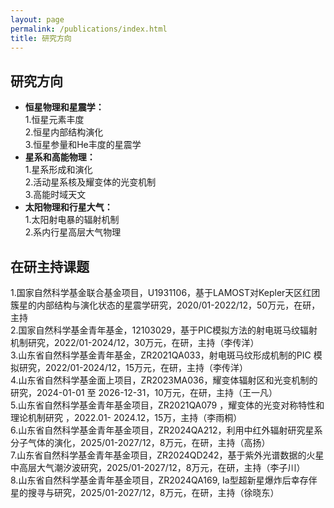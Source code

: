 ```yaml
---
layout: page
permalink: /publications/index.html
title: 研究方向
---
```


<!-- Lastest Update: 19th Dec 2023&nbsp;  [中文版本 (Chinese Version)](https://caihanlin.com/file/publications-zh/) -->

## 研究方向

- **恒星物理和星震学：** <br>
1.恒星元素丰度<br>
2.恒星内部结构演化<br>
3.恒星参量和He丰度的星震学<br>
- **星系和高能物理：**<br>
1.星系形成和演化<br>
2.活动星系核及耀变体的光变机制<br>
3.高能时域天文<br>
- **太阳物理和行星大气：**<br>
1.太阳射电暴的辐射机制<br>
2.系内行星高层大气物理<br>
<!-- - 大方向4<br> -->
<!-- 1.<br> -->
<!-- 2.<br> -->

<!-- - [Optimizing Traffic Sign Detection System Using Deep Residual Neural Networks Combined with Analytic Hierarchy Process Model](https://www.researchgate.net/publication/374730865)<br>**Hanlin Cai**, Zheng Li, Jiaqi Hu, Wei Hong Lim, Sew Sun Tiang, Mastaneh Mokayef, Chin Hong Wong<br>The 28th International Conference on Artificial Life and Robotics (ICAROB 2023)<br>Beppu, Japan. February, 2023.<br>Recommended for expanding publication in the Journal of Advances in Artificial Life Robotics (EI Compendex). -->

<!-- - [An IoT Garbage Monitoring System for Effective Garbage Management](https://www.researchgate.net/publication/368410220_An_IoT_Garbage_Monitoring_System_for_Effective_Garbage_Management)<br>**Hanlin Cai**, Jiaqi Hu, Zheng Li, Wei Hong Lim, Mastaneh Mokayef, Chin Hong Wong<br>The 4th International Conference on Computer Engineering, Network and Intelligent Multimedia<br>Surabaya, Indonesia. November, 2022 (EI Compendex).<br> -->

  <!-- <br> -->

## 在研主持课题

1.国家自然科学基金联合基金项目，U1931106，基于LAMOST对Kepler天区红团簇星的内部结构与演化状态的星震学研究，2020/01-2022/12，50万元，在研，主持<br>
2.国家自然科学基金青年基金，12103029，基于PIC模拟方法的射电斑马纹辐射机制研究，2022/01-2024/12，30万元，在研，主持（李传洋）<br>
3.山东省自然科学基金青年基金，ZR2021QA033，射电斑马纹形成机制的PIC 模拟研究，2022/01-2024/12，15万元，在研，主持（李传洋）<br>
4.山东省自然科学基金面上项目，ZR2023MA036，耀变体辐射区和光变机制的研究，2024-01-01 至 2026-12-31，10万元，在研，主持（王一凡）<br>
5.山东省自然科学基金青年基金项目，ZR2021QA079 ，耀变体的光变对称特性和理论机制研究 ，2022.01- 2024.12，15万，主持（李雨桐）<br>
6.山东省自然科学基金青年基金项目，ZR2024QA212，利用中红外辐射研究星系分子气体的演化，2025/01-2027/12，8万元，在研，主持（高扬）<br>
7.山东省自然科学基金青年基金项目，ZR2024QD242，基于紫外光谱数据的火星中高层大气潮汐波研究，2025/01-2027/12，8万元，在研，主持（李子川）<br>
8.山东省自然科学基金青年基金项目，ZR2024QA169, Ia型超新星爆炸后幸存伴星的搜寻与研究，2025/01-2027/12，8万元，在研，主持（徐晓东）<br>

  <!-- <br> -->

<!-- --- -->

<!-- ## Working Manuscript -->

<!-- - Detecting Multiple-mix-attack in IoT Networks through Reconstruction and Classiﬁcation Machine Learning Techniques<br> -->

<!-- - Multi-objective Optimization Model Based on Analysis of Human-Land Relationship Coupling: A Case Study of the Masai Mara National Reserve<br> -->

  <!-- <br> -->

<!-- --- -->

<!-- ## Undergrad Thesis -->

<!-- - Hybrid Detection Mechanism for Spoofing Attacks in Bluetooth Low Energy Networks<br>**Hanlin Cai** (Advisor: Zhezhuang Xu). Final Year Project. Under working<br>Expect to submit a research paper to IEEE Internet of Things Journal. -->

<!-- - [Industrial Inspection System based on Intelligent IoT and Bionic Quadruped Robot](https://caihanlin.com/mypaper/thesis/IP-report.pdf)<br>**Hanlin Cai** (Advisor: Zhezhuang Xu, Yuxiong Xia). Junior Intern Program.<br>Industrial Placement Report in [Huading Tech](http://www.hdim.com.cn/) and [IACTIP Lab](https://dqxy.fzu.edu.cn/en/)<br> -->

  <!-- <br> -->

